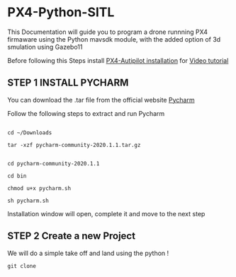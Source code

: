 # PX4-Python-SITL

This Documentation will guide you to program a drone runnning PX4 firmaware using the Python mavsdk module, with the added option of 3d smulation using Gazebo11

Before following this Steps install <a href="https://github.com/F-LAB-Systems/SITL_2021">PX4-Autipilot installation<a> for <a href="https://www.youtube.com/watch?v=AAv2zVYgxIY&feature=youtu.be">Video tutorial</a> 
  
 
## STEP 1 INSTALL PYCHARM

You can download the .tar file from the official website <a href="https://www.jetbrains.com/pycharm/download/#section=linux">Pycharm</a>

Follow the following steps to extract and run Pycharm

```

cd ~/Downloads

tar -xzf pycharm-community-2020.1.1.tar.gz

```
```

cd pycharm-community-2020.1.1

cd bin

chmod u+x pycharm.sh

sh pycharm.sh

```
Installation window will open, complete it and move to the next step

## STEP 2 Create a new Project

We will do a simple take off and land using the python !

``
git clone 
``
